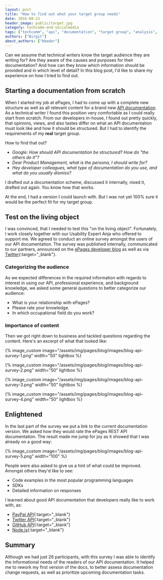 ```yaml
---
layout: post
title: "How to find out what your target group needs"
date: 2016-08-23
header_image: public/target.jpg
category: techcomm-and-socialmedia
tags: ["techcomm", "api", "documentation", "target group", "analysis", "audience"]
authors: ["Birgit"]
about_authors: ["bbader"]
---
```


Can we assume that technical writers know the target audience they are writing for?
Are they aware of the causes and purposes for their documentation?
And how can they know which information should be provided and in which level of detail?
In this blog post, I'd like to share my experience on how I tried to find out.

## Starting a documentation from scratch

When I started my job at ePages, I had to come up with a complete new structure as well as all relevant content for a brand new [API documentation](/apps).
As a technical writer I found this position very comfortable as I could really start from scratch.
From our developers in-house, I found out pretty quickly, that opinions, views, and also tastes differ on what an API documentation must look like and how it should be structured.
But I had to identify the requirements of my **real** target group.

How to find that out?

* *Google: How should API documentation be structured?
How do "the others do it"?*
* *Dear Product Management, what is the persona, I should write for?*
* *Hey developer colleagues, what type of documentation do you use, and what do you usually dismiss?*

I drafted out a documentation scheme, discussed it internally, nixed it, drafted out again.
You know how that works.

At the end, I had a version I could launch with.
But I was not yet 100% sure it would be the perfect fit for my target group.

## Test on the living object

I was convinced, that I needed to test this "on the living object".
Fortunately, I work closely together with our Usability Expert Anja who offered to support me.
We agreed to conduct an online survey amongst the users of our API documentation.
The survey was published internally, communicated to our partners, announced on the [ePages developer blog](/blog) as well as via [Twitter](https://twitter.com/epagesdevs){:target="_blank"}.

### Categorizing the audience

As we expected differences in the required information with regards to interest in using our API, professional experience, and background knowledge, we asked some general questions to better categorize our audience:

* What is your relationship with ePages?
* Please rate your knowledge.
* In which occupational field do you work?

### Importance of content

Then we got right down to business and tackled questions regarding the content.
Here's an excerpt of what that looked like:

{% image_custom image="/assets/img/pages/blog/images/blog-api-survey-1.png" width="50" lightbox %}

{% image_custom image="/assets/img/pages/blog/images/blog-api-survey-2.png" width="50" lightbox %}

{% image_custom image="/assets/img/pages/blog/images/blog-api-survey-3.png" width="50" lightbox %}

{% image_custom image="/assets/img/pages/blog/images/blog-api-survey-4.png" width="50" lightbox %}

## Enlightened

In the last part of the survey we put a link to the current documentation version.
We asked how they would rate the ePages REST API documentation.
The result made me jump for joy as it showed that I was already on a good way:

{% image_custom image="/assets/img/pages/blog/images/blog-api-survey-5.png" width="100" %}

People were also asked to give us a hint of what could be improved.
Amongst others they'd like to see:

* Code examples in the most popular programming languages
* SDKs
* Detailed information on responses

I learned about good API documentation that developers really like to work with, as:

* [PayPal API](https://developer.paypal.com/docs/api/){:target="_blank"}
* [Twitter API](https://dev.twitter.com/overview/documentation){:target="_blank"}
* [GitHub API](https://developer.github.com/){:target="_blank"}
* [Node.js](https://nodejs.org/api/all.html){:target="_blank"}

## Summary

Although we had just 26 participants, with this survey I was able to identify the informational needs of the readers of our API documentation.
It helped me to rework my first version of the docs, to better assess documentation change requests, as well as prioritize upcoming documentation tasks.
